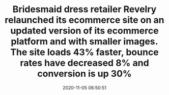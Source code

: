 ---
layout: post
title:  "Bridesmaid dress retailer Revelry relaunched its ecommerce site on an updated version of its ecommerce platform and with smaller images. The site loads 43% faster, bounce rates have decreased 8% and conversion is up 30%"
storySource: "https://www.digitalcommerce360.com/2020/09/22/revelrys-bounce-rate-plummets-with-faster-site/"
date:   2020-11-05 06:50:51
tags:
 - bounce rate
 - conversion
 - "2020"
permalink: "/{{ page.date | date: '%Y/%m/%d' }}/{{ page.fileSlug }}/"
---